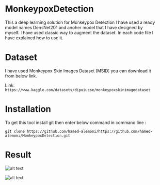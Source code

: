 # MonkeypoxDetection
This a deep learning solution for Monkeypox Detection I have used a ready model names DensNet201 and anoher model that I have designed by myself.
I have used classic way to augment the dataset.
In each code file I have explained how to use it.


# Dataset
I have used Monkeypox Skin Images Dataset (MSID) you can download it from below link.

Link: ``` https://www.kaggle.com/datasets/dipuiucse/monkeypoxskinimagedataset ```

# Installation

To get this tool install git then enter below command in command line : 
```
git clone https://github.com/hamed-alemoni/https://github.com/hamed-alemoni/MonkeypoxDetection.git
```

# Result 

![alt text](https://github.com/hamed-alemoni/Monkeypox_detection/blob/main/results/confusion_matrix_densnet.png)

![alt text](https://github.com/hamed-alemoni/Monkeypox_detection/blob/main/results/confusion_matrix_mine.png)

